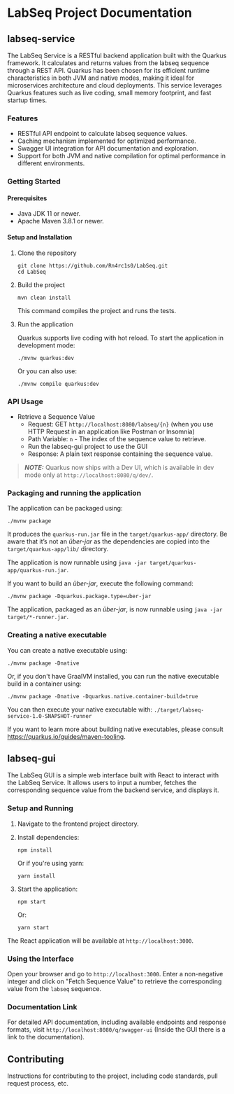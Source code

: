 # LabSeq Project Documentation

## labseq-service

The LabSeq Service is a RESTful backend application built with the Quarkus framework. It calculates and returns values from the labseq sequence through a REST API. Quarkus has been chosen for its efficient runtime characteristics in both JVM and native modes, making it ideal for microservices architecture and cloud deployments. This service leverages Quarkus features such as live coding, small memory footprint, and fast startup times.

### Features

- RESTful API endpoint to calculate labseq sequence values.
- Caching mechanism implemented for optimized performance.
- Swagger UI integration for API documentation and exploration.
- Support for both JVM and native compilation for optimal performance in different environments.

### Getting Started

#### Prerequisites

- Java JDK 11 or newer.
- Apache Maven 3.8.1 or newer.

#### Setup and Installation

1. Clone the repository

   ```shell script
   git clone https://github.com/Rn4rc1s0/LabSeq.git
   cd LabSeq
   ```

2. Build the project

   ```shell script
   mvn clean install
   ```
   This command compiles the project and runs the tests.

3. Run the application

   Quarkus supports live coding with hot reload. To start the application in development mode:

   ```shell script
   ./mvnw quarkus:dev
   ```

   Or you can also use:

   ```shell script
   ./mvnw compile quarkus:dev
   ```

### API Usage

- Retrieve a Sequence Value
    - Request: GET `http://localhost:8080/labseq/{n}` (when you use HTTP Request in an application like Postman or Insomnia)
    - Path Variable: `n` - The index of the sequence value to retrieve.
    - Run the labseq-gui project to use the GUI
    - Response: A plain text response containing the sequence value.

> **_NOTE:_**  Quarkus now ships with a Dev UI, which is available in dev mode only at `http://localhost:8080/q/dev/`.

### Packaging and running the application

The application can be packaged using:

```shell script
./mvnw package
```

It produces the `quarkus-run.jar` file in the `target/quarkus-app/` directory. Be aware that it’s not an _über-jar_ as the dependencies are copied into the `target/quarkus-app/lib/` directory.

The application is now runnable using `java -jar target/quarkus-app/quarkus-run.jar`.

If you want to build an _über-jar_, execute the following command:

```shell script
./mvnw package -Dquarkus.package.type=uber-jar
```

The application, packaged as an _über-jar_, is now runnable using `java -jar target/*-runner.jar`.

### Creating a native executable

You can create a native executable using:

```shell script
./mvnw package -Dnative
```

Or, if you don't have GraalVM installed, you can run the native executable build in a container using:

```shell script
./mvnw package -Dnative -Dquarkus.native.container-build=true
```

You can then execute your native executable with: `./target/labseq-service-1.0-SNAPSHOT-runner`

If you want to learn more about building native executables, please consult https://quarkus.io/guides/maven-tooling.

## labseq-gui

The LabSeq GUI is a simple web interface built with React to interact with the LabSeq Service. It allows users to input a number, fetches the corresponding sequence value from the backend service, and displays it.

### Setup and Running

1. Navigate to the frontend project directory.
2. Install dependencies:

   ```shell script
   npm install
   ```

   Or if you're using yarn:

   ```shell script
   yarn install
   ```

3. Start the application:

   ```shell script
   npm start
   ```

   Or:

   ```shell script
   yarn start
   ```

The React application will be available at `http://localhost:3000`.

### Using the Interface

Open your browser and go to `http://localhost:3000`. Enter a non-negative integer and click on "Fetch Sequence Value" to retrieve the corresponding value from the `labseq` sequence.

### Documentation Link

For detailed API documentation, including available endpoints and response formats, visit `http://localhost:8080/q/swagger-ui` (Inside the GUI there is a link to the documentation).

## Contributing

Instructions for contributing to the project, including code standards, pull request process, etc.

